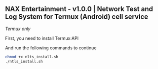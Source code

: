 ## NAX Entertainment - v1.0.0 | Network Test and Log System for Termux (Android) cell service

*Termux only*

First, you need to install Termux:API

And run the following commands to continue

```bash
chmod +x nlts_install.sh
./ntls_install.sh
